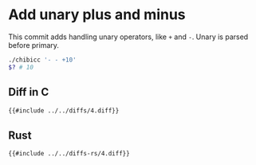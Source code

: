 # Add unary plus and minus

This commit adds handling unary operators, like `+` and `-`. Unary is parsed before primary.

```sh
./chibicc '- - +10'
$? # 10
```

## Diff in C

```diff
{{#include ../../diffs/4.diff}}
```

## Rust

```diff
{{#include ../../diffs-rs/4.diff}}
```
